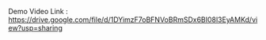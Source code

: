 Demo Video Link : https://drive.google.com/file/d/1DYimzF7oBFNVoBRmSDx6BI08l3EyAMKd/view?usp=sharing

